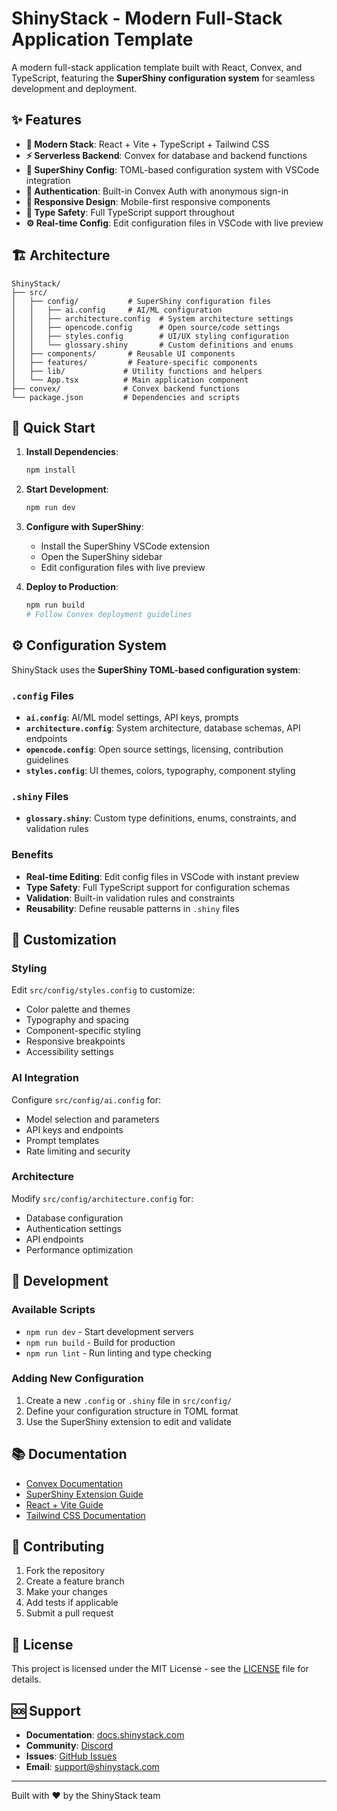 # ShinyStack - Modern Full-Stack Application Template

A modern full-stack application template built with React, Convex, and TypeScript, featuring the **SuperShiny configuration system** for seamless development and deployment.

## ✨ Features

- **🚀 Modern Stack**: React + Vite + TypeScript + Tailwind CSS
- **⚡ Serverless Backend**: Convex for database and backend functions
- **🎨 SuperShiny Config**: TOML-based configuration system with VSCode integration
- **🔐 Authentication**: Built-in Convex Auth with anonymous sign-in
- **📱 Responsive Design**: Mobile-first responsive components
- **🎯 Type Safety**: Full TypeScript support throughout
- **⚙️ Real-time Config**: Edit configuration files in VSCode with live preview

## 🏗️ Architecture

```
ShinyStack/
├── src/
│   ├── config/           # SuperShiny configuration files
│   │   ├── ai.config     # AI/ML configuration
│   │   ├── architecture.config  # System architecture settings
│   │   ├── opencode.config      # Open source/code settings
│   │   ├── styles.config        # UI/UX styling configuration
│   │   └── glossary.shiny       # Custom definitions and enums
│   ├── components/       # Reusable UI components
│   ├── features/         # Feature-specific components
│   ├── lib/             # Utility functions and helpers
│   └── App.tsx          # Main application component
├── convex/              # Convex backend functions
└── package.json         # Dependencies and scripts
```

## 🚀 Quick Start

1. **Install Dependencies**:
   ```bash
   npm install
   ```

2. **Start Development**:
   ```bash
   npm run dev
   ```

3. **Configure with SuperShiny**:
   - Install the SuperShiny VSCode extension
   - Open the SuperShiny sidebar
   - Edit configuration files with live preview

4. **Deploy to Production**:
   ```bash
   npm run build
   # Follow Convex deployment guidelines
   ```

## ⚙️ Configuration System

ShinyStack uses the **SuperShiny TOML-based configuration system**:

### `.config` Files
- **`ai.config`**: AI/ML model settings, API keys, prompts
- **`architecture.config`**: System architecture, database schemas, API endpoints
- **`opencode.config`**: Open source settings, licensing, contribution guidelines
- **`styles.config`**: UI themes, colors, typography, component styling

### `.shiny` Files
- **`glossary.shiny`**: Custom type definitions, enums, constraints, and validation rules

### Benefits
- **Real-time Editing**: Edit config files in VSCode with instant preview
- **Type Safety**: Full TypeScript support for configuration schemas
- **Validation**: Built-in validation rules and constraints
- **Reusability**: Define reusable patterns in `.shiny` files

## 🎨 Customization

### Styling
Edit `src/config/styles.config` to customize:
- Color palette and themes
- Typography and spacing
- Component-specific styling
- Responsive breakpoints
- Accessibility settings

### AI Integration
Configure `src/config/ai.config` for:
- Model selection and parameters
- API keys and endpoints
- Prompt templates
- Rate limiting and security

### Architecture
Modify `src/config/architecture.config` for:
- Database configuration
- Authentication settings
- API endpoints
- Performance optimization

## 🔧 Development

### Available Scripts
- `npm run dev` - Start development servers
- `npm run build` - Build for production
- `npm run lint` - Run linting and type checking

### Adding New Configuration
1. Create a new `.config` or `.shiny` file in `src/config/`
2. Define your configuration structure in TOML format
3. Use the SuperShiny extension to edit and validate

## 📚 Documentation

- [Convex Documentation](https://docs.convex.dev/)
- [SuperShiny Extension Guide](https://github.com/shanemurphy/shinyobjectz)
- [React + Vite Guide](https://vitejs.dev/guide/)
- [Tailwind CSS Documentation](https://tailwindcss.com/docs)

## 🤝 Contributing

1. Fork the repository
2. Create a feature branch
3. Make your changes
4. Add tests if applicable
5. Submit a pull request

## 📄 License

This project is licensed under the MIT License - see the [LICENSE](LICENSE) file for details.

## 🆘 Support

- **Documentation**: [docs.shinystack.com](https://docs.shinystack.com)
- **Community**: [Discord](https://discord.gg/shinystack)
- **Issues**: [GitHub Issues](https://github.com/shanemurphy/shinyobjectz/issues)
- **Email**: support@shinystack.com

---

Built with ❤️ by the ShinyStack team

